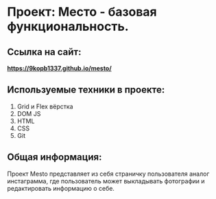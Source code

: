 # Проект: Место - базовая функциональность.
## Ссылка на сайт:

**https://9kopb1337.github.io/mesto/**


## Используемые техники в проекте:

1. Grid и Flex вёрстка
2. DOM JS
3. HTML
4. CSS
5. Git

## Общая информация:

Проект Mesto представляет из себя страничку пользователя аналог инстаграмма, где пользователь может выкладывать фотографии и редактировать информацию о себе.

